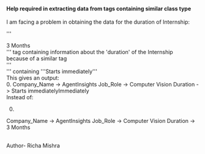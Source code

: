 <h4>Help required in extracting data from tags containing similar class type </h4>

<p> I am facing a problem in obtaining the data for the duration of Internship:

'''<div class="item_body"> 3 Months  </div>''' tag
containing information about the 'duration' of the Internship
<br>
because of a similar tag 
<br>
'''<div class="item_body" id="start-date-first">''' containing
'''<span class="start_immediately_mobile">Starts&nbsp;immediately</span>'''
<br>
This gives an output:
<br>
0.
Company_Name -> AgentInsights
Job_Role -> Computer Vision
Duration ->
Starts immediatelyImmediately
<br>
Instead of:

0.
Company_Name -> AgentInsights
Job_Role -> Computer Vision
Duration -> 3 Months
</p>
<br>
Author- Richa Mishra
